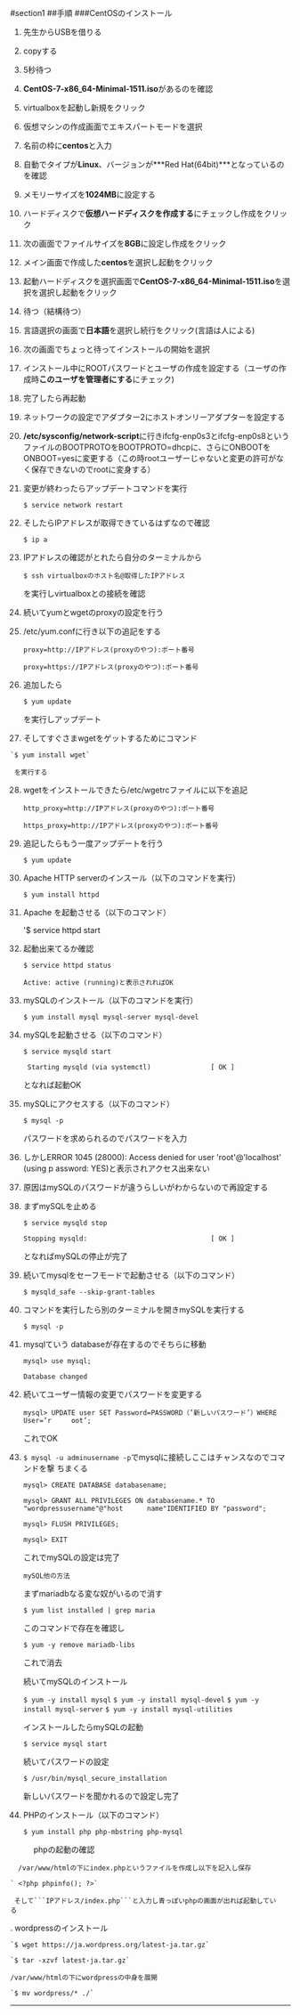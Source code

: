 #section1
##手順
###CentOSのインストール
1. 先生からUSBを借りる

2. copyする

3. 5秒待つ

4. **CentOS-7-x86_64-Minimal-1511.iso**があるのを確認

5. virtualboxを起動し新規をクリック

6. 仮想マシンの作成画面でエキスパートモードを選択

7. 名前の枠に**centos**と入力

8. 自動でタイプが**Linux**、バージョンが***Red Hat(64bit)***となっているのを確認

9. メモリーサイズを**1024MB**に設定する

10. ハードディスクで**仮想ハードディスクを作成する**にチェックし作成をクリック

11. 次の画面でファイルサイズを**8GB**に設定し作成をクリック

12. メイン画面で作成した**centos**を選択し起動をクリック

13. 起動ハードディスクを選択画面で**CentOS-7-x86_64-Minimal-1511.iso**を選択を選択し起動をクリック

14. 待つ（結構待つ）

15. 言語選択の画面で**日本語**を選択し続行をクリック(言語は人による)

16. 次の画面でちょっと待ってインストールの開始を選択

17. インストール中にROOTパスワードとユーザの作成を設定する（ユーザの作成時**このユーザを管理者にする**にチェック)

18. 完了したら再起動

19. ネットワークの設定でアダプター2にホストオンリーアダプターを設定する

20. **/etc/sysconfig/network-script**に行きifcfg-enp0s3とifcfg-enp0s8というファイルのBOOTPROTOをBOOTPROTO=dhcpに、さらにONBOOTをONBOOT=yesに変更する（この時rootユーザーじゃないと変更の許可がなく保存できないのでrootに変身する）

21. 変更が終わったらアップデートコマンドを実行

    ```$ service network restart```

22. そしたらIPアドレスが取得できているはずなので確認

    `$ ip a`

23. IPアドレスの確認がとれたら自分のターミナルから    
 
    `$ ssh virtualboxのホスト名@取得したIPアドレス`

    を実行しvirtualboxとの接続を確認

24. 続いてyumとwgetのproxyの設定を行う

25. /etc/yum.confに行き以下の追記をする

    `proxy=http://IPアドレス(proxyのやつ):ポート番号`
    
    `proxy=https://IPアドレス(proxyのやつ):ポート番号`

26. 追加したら

    `$ yum update`
    
    を実行しアップデート

27.  そしてすぐさまwgetをゲットするためにコマンド

    `$ yum install wget`
    
     を実行する

28. wgetをインストールできたら/etc/wgetrcファイルに以下を追記

    `http_proxy=http://IPアドレス(proxyのやつ):ポート番号`
    
    `https_proxy=http://IPアドレス(proxyのやつ):ポート番号`

29. 追記したらもう一度アップデートを行う

    `$ yum update`

30. Apache HTTP serverのインスール（以下のコマンドを実行）
    
    `$ yum install httpd`

31. Apache を起動させる（以下のコマンド）
    
    '$ service httpd start

32. 起動出来てるか確認

    `$ service httpd status`

    ` Active: active (running)と表示されればOK `

33. mySQLのインストール（以下のコマンドを実行）
    
    `$ yum install mysql mysql-server mysql-devel`

34. mySQLを起動させる（以下のコマンド）
    
    `$ service mysqld start`
    
    ` Starting mysqld (via systemctl)               [ OK ]`

    となれば起動OK

35. mySQLにアクセスする（以下のコマンド）

    `$ mysql -p`

     パスワードを求められるのでパスワードを入力

36. しかしERROR 1045 (28000): Access denied for user 'root'@'localhost' (using p    assword: YES)と表示されアクセス出来ない

37. 原因はmySQLのパスワードが違うらしいがわからないので再設定する

38. まずmySQLを止める

    `$ service mysqld stop`
    
    `Stopping mysqld:                               [ OK ]`

    となればmySQLの停止が完了

39. 続いてmysqlをセーフモードで起動させる（以下のコマンド）
    
    `$ mysqld_safe --skip-grant-tables`

40. コマンドを実行したら別のターミナルを開きmySQLを実行する

    `$ mysql -p`

41. mysqlていう databaseが存在するのでそちらに移動

    `mysql> use mysql;`

    `Database changed`

42. 続いてユーザー情報の変更でパスワードを変更する

    `mysql> UPDATE user SET Password=PASSWORD（’新しいパスワード’）WHERE User=’r     oot’;`
    
    これでOK

43. `$ mysql -u adminusername -p`でmysqlに接続しここはチャンスなのでコマンドを撃    ちまくる

     `mysql> CREATE DATABASE databasename;`

     `mysql> GRANT ALL PRIVILEGES ON databasename.* TO "wordpressusername"@"host      name"IDENTIFIED BY "password";`

     `mysql> FLUSH PRIVILEGES;`

     `mysql> EXIT`

     これでmySQLの設定は完了

   
     ```mySQL他の方法```


      まずmariadbなる変な奴がいるので消す

    `$ yum list installed | grep maria`

     このコマンドで存在を確認し

    `$ yum -y remove mariadb-libs`

     これで消去

     続いてmySQLのインストール

    `$ yum -y install mysql`
    `$ yum -y install mysql-devel`
    `$ yum -y install mysql-server`
    `$ yum -y install mysql-utilities`

    インストールしたらmySQLの起動

    `$ service mysql start`

    続いてパスワードの設定

    `$ /usr/bin/mysql_secure_installation`

     新しいパスワードを聞かれるので設定し完了
 

44. PHPのインストール（以下のコマンド）

    `$ yum install php php-mbstring php-mysql`

　　　phpの起動の確認

      /var/www/htmlの下にindex.phpというファイルを作成し以下を記入し保存

    ` <?php phpinfo(); ?>`
    
     そして```IPアドレス/index.php```と入力し青っぽいphpの画面が出れば起動してい     る


.   wordpressのインストール

    `$ wget https://ja.wordpress.org/latest-ja.tar.gz`

    `$ tar -xzvf latest-ja.tar.gz`

    /var/www/htmlの下にwordpressの中身を展開

    `$ mv wordpress/* ./`
    
	     
-------------------------------------------------------------------------

 
